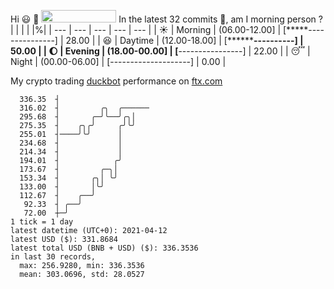 Hi :smiley: :wave: <img src="https://jojoee.jojoee.com/api/utcnow" width="120" height="20">
In the latest 32 commits :bug:, am I morning person ? 
| | | | |%|
| --- | --- | --- | --- | --- |
| :sunny: | Morning | (06.00-12.00] | [*****---------------] | 28.00 |
| :satisfied: | Daytime | (12.00-18.00] | [**********----------] | 50.00 |
| :moon: | Evening | (18.00-00.00] | [****----------------] | 22.00 |
| :sleeping: | Night | (00.00-06.00] | [--------------------] | 0.00 |

My crypto trading [duckbot](https://github.com/jojoee/duckbot) performance on [ftx.com](https://ftx.com/#a=13144711)
```
  336.35  ┤
  316.02  ┤         ╭╮  ╭──────
  295.68  ┤       ╭─╯╰──╯╭╮│
  275.35  ┤    ╭╮╭╯     ╭╯╰╯
  255.01  ┤────╯╰╯      │
  234.68  ┤             │
  214.34  ┤             │
  194.01  ┤            ╭╯
  173.67  ┤         ╭─╮│
  153.34  ┤       ╭╮│ ╰╯
  133.00  ┤       │╰╯
  112.67  ┤    ╭──╯
   92.33  ┤ ╭──╯
   72.00  ┼─╯
1 tick = 1 day
latest datetime (UTC+0): 2021-04-12
latest USD ($): 331.8684
latest total USD (BNB + USD) ($): 336.3536
in last 30 records,
  max: 256.9280, min: 336.3536
  mean: 303.0696, std: 28.0527
``` 

